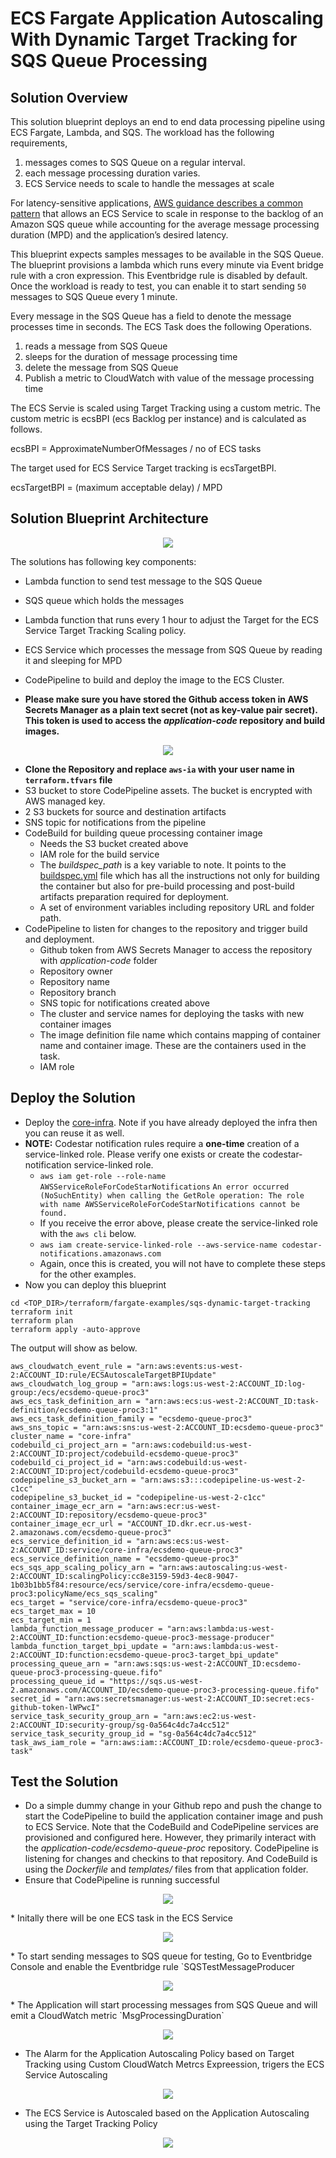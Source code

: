 # ECS Fargate Application Autoscaling With Dynamic Target Tracking for SQS Queue Processing

## Solution Overview

This solution blueprint deploys an end to end data processing pipeline using ECS Fargate, Lambda, and SQS. The workload has the following requirements,

1. messages comes to SQS Queue on a regular interval.
2. each message processing duration varies.
3. ECS Service needs to scale to handle the messages at scale

For latency-sensitive applications, [AWS guidance describes a common pattern](https://docs.aws.amazon.com/autoscaling/ec2/userguide/as-using-sqs-queue.html) that allows an ECS Service to scale in response to the backlog of an Amazon SQS queue while accounting for the average message processing duration (MPD) and the application’s desired latency.

This blueprint expects samples messages to be available in the SQS Queue. The blueprint provisions a lambda which runs every minute via Event bridge rule with a cron expression. This Eventbridge rule is disabled by default. Once the workload is ready to test, you can enable it to start sending `50` messages to SQS Queue every 1 minute.

Every message in the SQS Queue has a field to denote the message processes time in seconds. The ECS Task does the following Operations.

1. reads a message from SQS Queue
2. sleeps for the duration of message processing time
3. delete the message from SQS Queue
4. Publish a metric to CloudWatch with value of the message processing time

The ECS Servie is scaled using Target Tracking using a custom metric. The custom metric is ecsBPI (ecs Backlog per instance) and is calculated as follows.

ecsBPI =  ApproximateNumberOfMessages / no of ECS tasks

The target used for ECS Service Target tracking is ecsTargetBPI.

ecsTargetBPI = (maximum acceptable delay) / MPD

## Solution Blueprint Architecture

<p align="center">
  <img src="../../../docs/ecs-sqs-scaling-arch.png"/>
</p>

The solutions has following key components:

* Lambda function to send test message to the SQS Queue
* SQS queue which holds the messages
* Lambda function that runs every 1 hour to adjust the Target for the ECS Service Target Tracking Scaling policy.
* ECS Service which processes the message from SQS Queue by reading it and sleeping for MPD
* CodePipeline to build and deploy the image to the ECS Cluster.

* **Please make sure you have stored the Github access token in AWS Secrets Manager as a plain text secret (not as key-value pair secret). This token is used to access the *application-code* repository and build images.**

<p align="center">
  <img src="../../../docs/ecs-github-token.png"/>
</p>

* **Clone the Repository and replace `aws-ia` with your user name in `terraform.tfvars` file**
* S3 bucket to store CodePipeline assets. The bucket is encrypted with AWS managed key.
* 2 S3 buckets for source and destination artifacts
* SNS topic for notifications from the pipeline
* CodeBuild for building queue processing container image
    * Needs the S3 bucket created above
    * IAM role for the build service
    * The *buildspec_path* is a key variable to note. It points to the [buildspec.yml](../../../application-code/ecsdemo-queue-proc/templates/buildspec.yml) file which has all the instructions not only for building the container but also for pre-build processing and post-build artifacts preparation required for deployment.
    * A set of environment variables including repository URL and folder path.
* CodePipeline to listen for changes to the repository and trigger build and deployment.
    * Github token from AWS Secrets Manager to access the repository with *application-code* folder
    * Repository owner
    * Repository name
    * Repository branch
    * SNS topic for notifications created above
    * The cluster and service names for deploying the tasks with new container images
    * The image definition file name which contains mapping of container name and container image. These are the containers used in the task.
    * IAM role


## Deploy the Solution

* Deploy the [core-infra](../core-infra/README.md). Note if you have already deployed the infra then you can reuse it as well.
* **NOTE:** Codestar notification rules require a **one-time** creation of a service-linked role. Please verify one exists or create the codestar-notification service-linked role.
  * `aws iam get-role --role-name AWSServiceRoleForCodeStarNotifications`
    ```An error occurred (NoSuchEntity) when calling the GetRole operation: The role with name AWSServiceRoleForCodeStarNotifications cannot be found.```
  *  If you receive the error above, please create the service-linked role with the `aws cli` below.
  * `aws iam create-service-linked-role --aws-service-name codestar-notifications.amazonaws.com`
  * Again, once this is created, you will not have to complete these steps for the other examples.
* Now you can deploy this blueprint
```shell
cd <TOP_DIR>/terraform/fargate-examples/sqs-dynamic-target-tracking
terraform init
terraform plan
terraform apply -auto-approve
```
The output will show as below.

```shell
aws_cloudwatch_event_rule = "arn:aws:events:us-west-2:ACCOUNT_ID:rule/ECSAutoscaleTargetBPIUpdate"
aws_cloudwatch_log_group = "arn:aws:logs:us-west-2:ACCOUNT_ID:log-group:/ecs/ecsdemo-queue-proc3"
aws_ecs_task_definition_arn = "arn:aws:ecs:us-west-2:ACCOUNT_ID:task-definition/ecsdemo-queue-proc3:1"
aws_ecs_task_definition_family = "ecsdemo-queue-proc3"
aws_sns_topic = "arn:aws:sns:us-west-2:ACCOUNT_ID:ecsdemo-queue-proc3"
cluster_name = "core-infra"
codebuild_ci_project_arn = "arn:aws:codebuild:us-west-2:ACCOUNT_ID:project/codebuild-ecsdemo-queue-proc3"
codebuild_ci_project_id = "arn:aws:codebuild:us-west-2:ACCOUNT_ID:project/codebuild-ecsdemo-queue-proc3"
codepipeline_s3_bucket_arn = "arn:aws:s3:::codepipeline-us-west-2-c1cc"
codepipeline_s3_bucket_id = "codepipeline-us-west-2-c1cc"
container_image_ecr_arn = "arn:aws:ecr:us-west-2:ACCOUNT_ID:repository/ecsdemo-queue-proc3"
container_image_ecr_url = "ACCOUNT_ID.dkr.ecr.us-west-2.amazonaws.com/ecsdemo-queue-proc3"
ecs_service_definition_id = "arn:aws:ecs:us-west-2:ACCOUNT_ID:service/core-infra/ecsdemo-queue-proc3"
ecs_service_definition_name = "ecsdemo-queue-proc3"
ecs_sqs_app_scaling_policy_arn = "arn:aws:autoscaling:us-west-2:ACCOUNT_ID:scalingPolicy:cc8e3159-59d3-4ec8-9047-1b03b1bb5f84:resource/ecs/service/core-infra/ecsdemo-queue-proc3:policyName/ecs_sqs_scaling"
ecs_target = "service/core-infra/ecsdemo-queue-proc3"
ecs_target_max = 10
ecs_target_min = 1
lambda_function_message_producer = "arn:aws:lambda:us-west-2:ACCOUNT_ID:function:ecsdemo-queue-proc3-message-producer"
lambda_function_target_bpi_update = "arn:aws:lambda:us-west-2:ACCOUNT_ID:function:ecsdemo-queue-proc3-target_bpi_update"
processing_queue_arn = "arn:aws:sqs:us-west-2:ACCOUNT_ID:ecsdemo-queue-proc3-processing-queue.fifo"
processing_queue_id = "https://sqs.us-west-2.amazonaws.com/ACCOUNT_ID/ecsdemo-queue-proc3-processing-queue.fifo"
secret_id = "arn:aws:secretsmanager:us-west-2:ACCOUNT_ID:secret:ecs-github-token-lWPwcI"
service_task_security_group_arn = "arn:aws:ec2:us-west-2:ACCOUNT_ID:security-group/sg-0a564c4dc7a4cc512"
service_task_security_group_id = "sg-0a564c4dc7a4cc512"
task_aws_iam_role = "arn:aws:iam::ACCOUNT_ID:role/ecsdemo-queue-proc3-task"
```

## Test the Solution

* Do a simple dummy change in your Github repo and push the change to start the CodePipeline to build the application container image and push to ECS Service. Note that the CodeBuild and CodePipeline services are provisioned and configured here. However, they primarily interact with the *application-code/ecsdemo-queue-proc* repository. CodePipeline is listening for changes and checkins to that repository. And CodeBuild is using the *Dockerfile* and *templates/* files from that application folder.
* Ensure that CodePipeline is running successful
<p align="center">
  <img src="../../../docs/Codepipeline.png"/>
</p>
* Initally there will be one ECS task in the ECS Service
<p align="center">
  <img src="../../../docs/ecs_service_tasks_1.png"/>
</p>
* To start sending messages to SQS queue for testing, Go to Eventbridge Console and enable the Eventbridge rule `SQSTestMessageProducer

<p align="center">
  <img src="../../../docs/SQSTestMessageProducer.png"/>
</p>
* The Application will start processing messages from SQS Queue and will emit a CloudWatch metric `MsgProcessingDuration`
<p align="center">
  <img src="../../../docs/messageprocessingduration.png"/>
</p>

* The Alarm for the Application Autoscaling Policy based on Target Tracking using Custom CloudWatch Metrcs Expreession, trigers the ECS Service Autoscaling
<p align="center">
  <img src="../../../docs/ecs_target_tracking_metric.png"/>
</p>

* The ECS Service is Autoscaled based on the Application Autoscaling using the Target Tracking Policy
<p align="center">
  <img src="../../../docs/ecs_auto_scaling.png"/>
</p>
